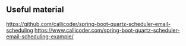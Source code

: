 ## Useful material

https://github.com/callicoder/spring-boot-quartz-scheduler-email-scheduling
https://www.callicoder.com/spring-boot-quartz-scheduler-email-scheduling-example/
